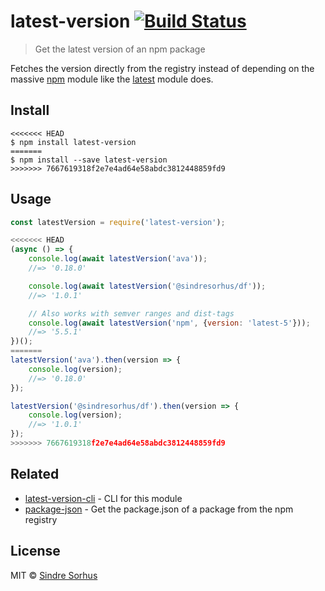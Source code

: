 # latest-version [![Build Status](https://travis-ci.org/sindresorhus/latest-version.svg?branch=master)](https://travis-ci.org/sindresorhus/latest-version)

> Get the latest version of an npm package

Fetches the version directly from the registry instead of depending on the massive [npm](https://github.com/npm/npm/blob/8b5e7b6ae5b4cd2d7d62eaf93b1428638b387072/package.json#L37-L85) module like the [latest](https://github.com/bahamas10/node-latest) module does.


## Install

```
<<<<<<< HEAD
$ npm install latest-version
=======
$ npm install --save latest-version
>>>>>>> 7667619318f2e7e4ad64e58abdc3812448859fd9
```


## Usage

```js
const latestVersion = require('latest-version');

<<<<<<< HEAD
(async () => {
	console.log(await latestVersion('ava'));
	//=> '0.18.0'

	console.log(await latestVersion('@sindresorhus/df'));
	//=> '1.0.1'

	// Also works with semver ranges and dist-tags
	console.log(await latestVersion('npm', {version: 'latest-5'}));
	//=> '5.5.1'
})();
=======
latestVersion('ava').then(version => {
	console.log(version);
	//=> '0.18.0'
});

latestVersion('@sindresorhus/df').then(version => {
	console.log(version);
	//=> '1.0.1'
});
>>>>>>> 7667619318f2e7e4ad64e58abdc3812448859fd9
```


## Related

- [latest-version-cli](https://github.com/sindresorhus/latest-version-cli) - CLI for this module
- [package-json](https://github.com/sindresorhus/package-json) - Get the package.json of a package from the npm registry


## License

MIT © [Sindre Sorhus](https://sindresorhus.com)
